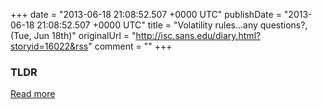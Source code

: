 +++
date = "2013-06-18 21:08:52.507 +0000 UTC"
publishDate = "2013-06-18 21:08:52.507 +0000 UTC"
title = "Volatility rules...any questions?, (Tue, Jun 18th)"
originalUrl = "http://isc.sans.edu/diary.html?storyid=16022&rss"
comment = ""
+++

### TLDR



[Read more](http://isc.sans.edu/diary.html?storyid=16022&rss)
